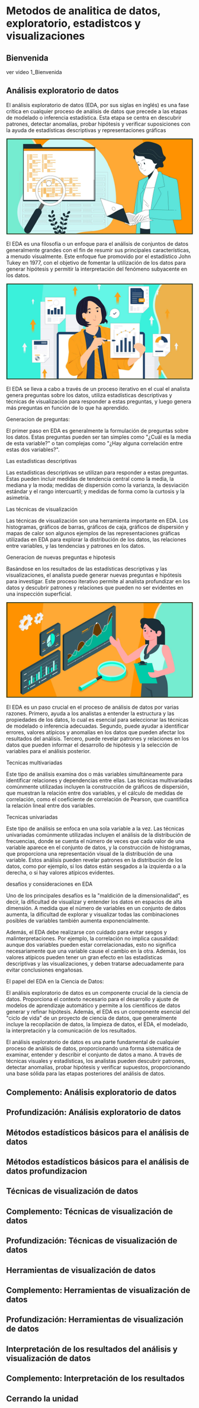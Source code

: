 # Metodos de analitica de datos, exploratorio, estadistcos y visualizaciones

## Bienvenida

ver video 1_Bienvenida

## Análisis exploratorio de datos

El análisis exploratorio de datos (EDA, por sus siglas en inglés) es una fase crítica en cualquier proceso de análisis de
datos que precede a las etapas de modelado o inferencia estadística. Esta etapa se centra en descubrir patrones, detectar
anomalías, probar hipótesis y verificar suposiciones con la ayuda de estadísticas descriptivas y representaciones gráficas

![alt text](image-122.png)

El EDA es una filosofía o un enfoque para el análisis de conjuntos de datos generalmente grandes con el fin de resumir sus
principales características, a menudo visualmente. Este enfoque fue promovido por el estadístico John Tukey en 1977, con el
objetivo de fomentar la utilización de los datos para generar hipótesis y permitir la interpretación del fenómeno subyacente
en los datos.

![alt text](image-123.png)

El EDA se lleva a cabo a través de un proceso iterativo en el cual el analista genera preguntas sobre los datos, utiliza
estadísticas descriptivas y técnicas de visualización para responder a estas preguntas, y luego genera más preguntas en
función de lo que ha aprendido.

Generacion de preguntas:

El primer paso en EDA es generalmente la formulación de preguntas sobre los datos. Estas preguntas pueden ser tan simples
como "¿Cuál es la media de esta variable?" o tan complejas como "¿Hay alguna correlación entre estas dos variables?".

Las estadísticas descriptivas

Las estadísticas descriptivas se utilizan para responder a estas preguntas. Estas pueden incluir medidas de tendencia
central como la media, la mediana y la moda; medidas de dispersión como la varianza, la desviación estándar y el rango
intercuartil; y medidas de forma como la curtosis y la asimetría.

Las técnicas de visualización

Las técnicas de visualización son una herramienta importante en EDA. Los histogramas, gráficos de barras, gráficos de caja,
gráficos de dispersión y mapas de calor son algunos ejemplos de las representaciones gráficas utilizadas en EDA para
explorar la distribución de los datos, las relaciones entre variables, y las tendencias y patrones en los datos.

Generacion de nuevas preguntas e hipotesis

Basándose en los resultados de las estadísticas descriptivas y las visualizaciones, el analista puede generar nuevas
preguntas e hipótesis para investigar. Este proceso iterativo permite al analista profundizar en los datos y descubrir
patrones y relaciones que pueden no ser evidentes en una inspección superficial.

![alt text](image-124.png)

El EDA es un paso crucial en el proceso de análisis de datos por varias razones. Primero, ayuda a los analistas a entender
la estructura y las propiedades de los datos, lo cual es esencial para seleccionar las técnicas de modelado o inferencia
adecuadas. Segundo, puede ayudar a identificar errores, valores atípicos y anomalías en los datos que pueden afectar los
resultados del análisis. Tercero, puede revelar patrones y relaciones en los datos que pueden informar el desarrollo de
hipótesis y la selección de variables para el análisis posterior.

Tecnicas multivariadas

Este tipo de análisis examina dos o más variables simultáneamente para identificar relaciones y dependencias entre ellas.
Las técnicas multivariadas comúnmente utilizadas incluyen la construcción de gráficos de dispersión, que muestran la
relación entre dos variables, y el cálculo de medidas de correlación, como el coeficiente de correlación de Pearson, que
cuantifica la relación lineal entre dos variables.

Tecnicas univariadas

Este tipo de análisis se enfoca en una sola variable a la vez. Las técnicas univariadas comúnmente utilizadas incluyen el
análisis de la distribución de frecuencias, donde se cuenta el número de veces que cada valor de una variable aparece en el
conjunto de datos, y la construcción de histogramas, que proporciona una representación visual de la distribución de una
variable. Estos análisis pueden revelar patrones en la distribución de los datos, como por ejemplo, si los datos están
sesgados a la izquierda o a la derecha, o si hay valores atípicos evidentes.

desafíos y consideraciones en EDA

Uno de los principales desafíos es la "maldición de la dimensionalidad", es decir, la dificultad de visualizar y entender
los datos en espacios de alta dimensión. A medida que el número de variables en un conjunto de datos aumenta, la dificultad
de explorar y visualizar todas las combinaciones posibles de variables también aumenta exponencialmente.

Además, el EDA debe realizarse con cuidado para evitar sesgos y malinterpretaciones. Por ejemplo, la correlación no implica
causalidad: aunque dos variables pueden estar correlacionadas, esto no significa necesariamente que una variable cause el
cambio en la otra. Además, los valores atípicos pueden tener un gran efecto en las estadísticas descriptivas y las
visualizaciones, y deben tratarse adecuadamente para evitar conclusiones engañosas.

El papel del EDA en la Ciencia de Datos:

El análisis exploratorio de datos es un componente crucial de la ciencia de datos. Proporciona el contexto necesario para el
desarrollo y ajuste de modelos de aprendizaje automático y permite a los científicos de datos generar y refinar hipótesis.
Además, el EDA es un componente esencial del "ciclo de vida" de un proyecto de ciencia de datos, que generalmente incluye la
recopilación de datos, la limpieza de datos, el EDA, el modelado, la interpretación y la comunicación de los resultados.

El análisis exploratorio de datos es una parte fundamental de cualquier proceso de análisis de datos, proporcionando una
forma sistemática de examinar, entender y describir el conjunto de datos a mano. A través de técnicas visuales y
estadísticas, los analistas pueden descubrir patrones, detectar anomalías, probar hipótesis y verificar supuestos,
proporcionando una base sólida para las etapas posteriores del análisis de datos.

## Complemento: Análisis exploratorio de datos

## Profundización: Análisis exploratorio de datos

## Métodos estadísticos básicos para el análisis de datos

## Métodos estadísticos básicos para el análisis de datos profundizacion

## Técnicas de visualización de datos

## Complemento: Técnicas de visualización de datos

## Profundización: Técnicas de visualización de datos

## Herramientas de visualización de datos

## Complemento: Herramientas de visualización de datos

## Profundización: Herramientas de visualización de datos

## Interpretación de los resultados del análisis y visualización de datos

## Complemento: Interpretación de los resultados

## Cerrando la unidad
